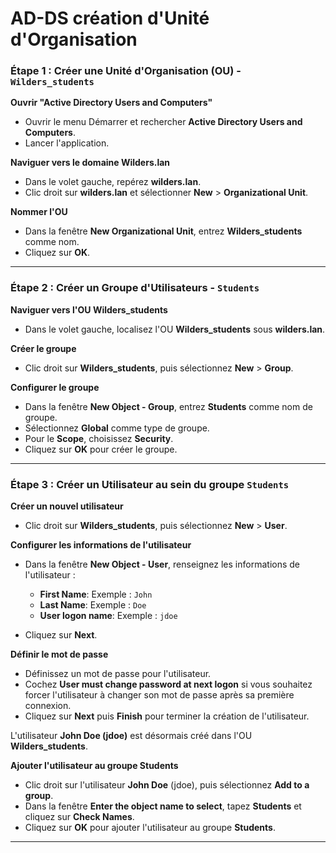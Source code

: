 # AD-DS création d'Unité d'Organisation

### Étape 1 : Créer une Unité d'Organisation (OU) - `Wilders_students`

**Ouvrir "Active Directory Users and Computers"**
   - Ouvrir le menu Démarrer et rechercher **Active Directory Users and Computers**.
   - Lancer l'application.

**Naviguer vers le domaine Wilders.lan**
   - Dans le volet gauche, repérez **wilders.lan**.
   - Clic droit sur **wilders.lan** et sélectionner **New** > **Organizational Unit**.

**Nommer l'OU**
   - Dans la fenêtre **New Organizational Unit**, entrez **Wilders_students** comme nom.
   - Cliquez sur **OK**.

---

### Étape 2 : Créer un Groupe d'Utilisateurs - `Students`

**Naviguer vers l'OU Wilders_students**
   - Dans le volet gauche, localisez l'OU **Wilders_students** sous **wilders.lan**.

**Créer le groupe**
   - Clic droit sur **Wilders_students**, puis sélectionnez **New** > **Group**.
   
**Configurer le groupe**
   - Dans la fenêtre **New Object - Group**, entrez **Students** comme nom de groupe.
   - Sélectionnez **Global** comme type de groupe.
   - Pour le **Scope**, choisissez **Security**.
   - Cliquez sur **OK** pour créer le groupe.

---

### Étape 3 : Créer un Utilisateur au sein du groupe `Students`

**Créer un nouvel utilisateur**
   - Clic droit sur **Wilders_students**, puis sélectionnez **New** > **User**.

**Configurer les informations de l'utilisateur**
   - Dans la fenêtre **New Object - User**, renseignez les informations de l'utilisateur :
     - **First Name**: Exemple : `John`
     - **Last Name**: Exemple : `Doe`
     - **User logon name**: Exemple : `jdoe`
   
   - Cliquez sur **Next**.

**Définir le mot de passe**
   - Définissez un mot de passe pour l'utilisateur.
   - Cochez **User must change password at next logon** si vous souhaitez forcer l'utilisateur à changer son mot de passe après sa première connexion.
   - Cliquez sur **Next** puis **Finish** pour terminer la création de l'utilisateur.

L'utilisateur **John Doe (jdoe)** est désormais créé dans l'OU **Wilders_students**.

**Ajouter l'utilisateur au groupe Students**
   - Clic droit sur l'utilisateur **John Doe** (jdoe), puis sélectionnez **Add to a group**.
   - Dans la fenêtre **Enter the object name to select**, tapez **Students** et cliquez sur **Check Names**.
   - Cliquez sur **OK** pour ajouter l'utilisateur au groupe **Students**.

---


